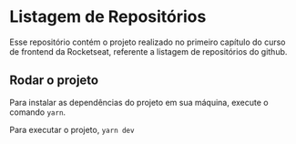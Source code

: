 # Listagem de Repositórios
Esse repositório contém o projeto realizado no primeiro capítulo do curso de frontend da Rocketseat, referente a listagem de repositórios do github. 

## Rodar o projeto
Para instalar as dependências do projeto em sua máquina, execute o comando `yarn`.

Para executar o projeto, `yarn dev`